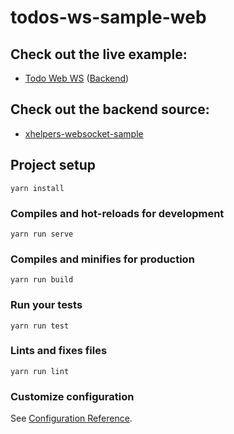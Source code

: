 # todos-ws-sample-web

## Check out the live example:
 - [Todo Web WS](https://todos-ws.hamaguchi.site) ([Backend](https://websocket.api.hamaguchi.site/documentation))

## Check out the backend source:
 - [xhelpers-websocket-sample](https://github.com/lucashamaguchi/xhelpers-websocket-sample)

## Project setup
```
yarn install
```

### Compiles and hot-reloads for development
```
yarn run serve
```

### Compiles and minifies for production
```
yarn run build
```

### Run your tests
```
yarn run test
```

### Lints and fixes files
```
yarn run lint
```

### Customize configuration
See [Configuration Reference](https://cli.vuejs.org/config/).

